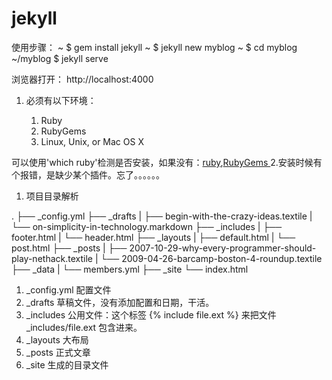 # jekyll

使用步骤：
~ $ gem install jekyll
~ $ jekyll new myblog
~ $ cd myblog
~/myblog $ jekyll serve

浏览器打开： http://localhost:4000

1. 必须有以下环境：
	
	1. Ruby
	2. RubyGems
	3. Linux, Unix, or Mac OS X
	
可以使用'which ruby'检测是否安装，如果没有：[ruby](!http://www.ruby-lang.org/en/downloads/),[RubyGems
](!http://rubygems.org/pages/download)
2.安装时候有个报错，是缺少某个插件。忘了。。。。。。

1. 项目目录解析

.
├── _config.yml
├── _drafts
|   ├── begin-with-the-crazy-ideas.textile
|   └── on-simplicity-in-technology.markdown
├── _includes
|   ├── footer.html
|   └── header.html
├── _layouts
|   ├── default.html
|   └── post.html
├── _posts
|   ├── 2007-10-29-why-every-programmer-should-play-nethack.textile
|   └── 2009-04-26-barcamp-boston-4-roundup.textile
├── _data
|   └── members.yml
├── _site
└── index.html


1. _config.yml 配置文件
2. _drafts 草稿文件，没有添加配置和日期，干活。
3. _includes 公用文件：这个标签  {% include file.ext %} 来把文件 _includes/file.ext 包含进来。
4. _layouts 大布局
5. _posts 正式文章
6. _site 生成的目录文件
